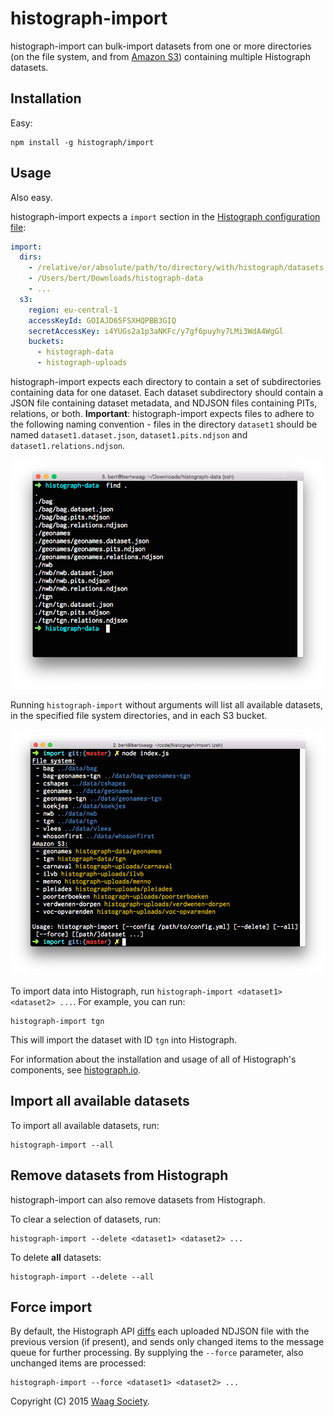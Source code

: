 # histograph-import

histograph-import can bulk-import datasets from one or more directories (on the file system, and from [Amazon S3](https://aws.amazon.com/s3/)) containing multiple Histograph datasets.

## Installation

Easy:

    npm install -g histograph/import

## Usage

Also easy.

histograph-import expects a `import` section in the [Histograph configuration file](https://github.com/histograph/config):

```yaml
import:
  dirs:
    - /relative/or/absolute/path/to/directory/with/histograph/datasets
    - /Users/bert/Downloads/histograph-data
    - ...
  s3:
    region: eu-central-1
    accessKeyId: GOIAJD65FSXHQPBB3GIQ
    secretAccessKey: i4YUGs2a1p3aNKFc/y7gf6puyhy7LMi3WdA4WgGl
    buckets:
      - histograph-data
      - histograph-uploads

```

histograph-import expects each directory to contain a set of subdirectories containing data for one dataset. Each dataset subdirectory should contain a JSON file containing dataset metadata, and NDJSON files containing PITs, relations, or both. __Important__: histograph-import expects files to adhere to the following naming convention - files in the directory `dataset1` should be named `dataset1.dataset.json`, `dataset1.pits.ndjson` and `dataset1.relations.ndjson`.

![](dirs.png)

Running `histograph-import` without arguments will list all available datasets, in the specified file system directories, and in each S3 bucket.

![](list.png)

To import data into Histograph, run `histograph-import <dataset1> <dataset2> ...`. For example, you can run:

    histograph-import tgn

This will import the dataset with ID `tgn` into Histograph.

For information about the installation and usage of all of Histograph's components, see [histograph.io](http://histograph.io).

## Import all available datasets

To import all available datasets, run:

    histograph-import --all

## Remove datasets from Histograph

histograph-import can also remove datasets from Histograph.

To clear a selection of datasets, run:

    histograph-import --delete <dataset1> <dataset2> ...

To delete __all__ datasets:

    histograph-import --delete --all

## Force import

By default, the Histograph API [diffs](https://en.wikipedia.org/wiki/Diff_utility) each uploaded NDJSON file with the previous version (if present), and sends only changed items to the message queue for further processing. By supplying the `--force` parameter, also unchanged items are processed:

    histograph-import --force <dataset1> <dataset2> ...

Copyright (C) 2015 [Waag Society](http://waag.org).
